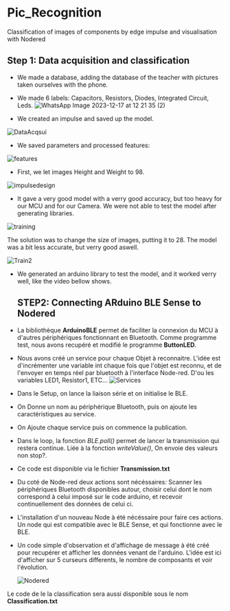 # Pic_Recognition
Classification of images of components by edge impulse and visualisation with Nodered

## Step 1: Data acquisition and classification

- We made a database, adding the database of the teacher with pictures taken ourselves with the phone.
- We made 6 labels: Capacitors, Resistors, Diodes, Integrated Circuit, Leds.
![WhatsApp Image 2023-12-17 at 12 21 35 (2)](https://github.com/OlivierABCO237/Pic_Recognition/assets/148442075/f6fdec90-154d-4c9a-a41d-01f12d605fc0)

- We created an impulse and saved up the model.
  

![DataAcqsui](https://github.com/OlivierABCO237/Pic_Recognition/assets/148442075/e77329a7-8ea8-4ba7-a484-bd0148fe8ce4)

- We saved parameters and processed features:
  

![features](https://github.com/OlivierABCO237/Pic_Recognition/assets/148442075/91c45914-b4d9-45c5-b009-9ab4e8f6ad46)

- First, we let images Height and Weight to 98.

![impulsedesign](https://github.com/OlivierABCO237/Pic_Recognition/assets/148442075/e561300b-e9c5-4c8b-a82a-f272c161229f)

- It gave a very good model with a verry good accuracy, but too heavy for our MCU and for our Camera. We were not able to test the model after generating libraries.

![training](https://github.com/OlivierABCO237/Pic_Recognition/assets/148442075/44599597-a112-4392-b2ae-cc028d789565)

The solution was to change the size of images, putting it to 28. The model was a bit less accurate, but verry good aswell.

![Train2](https://github.com/OlivierABCO237/Pic_Recognition/assets/148442075/9ede90e1-f8e9-429e-b175-a64db1f0d62b)

- We generated an arduino library to test the model, and it worked verry well, like the video bellow shows.

  ## STEP2: Connecting ARduino BLE Sense to Nodered

- La bibliothèque __ArduinoBLE__ permet de faciliter la connexion du MCU à d'autres périphériques fonctionnant en Bluetooth. 
Comme programme test, nous avons recupéré et modifié le programme **ButtonLED**.
- Nous avons créé un service pour chaque Objet à reconnaitre. L'idée est d'incrémenter une variable int chaque fois que l'objet est reconnu, et de l'envoyer en temps réel par bluetooth à l'interface Node-red. D'ou les variables LED1, Resistor1, ETC...
![Services](https://github.com/OlivierABCO237/Pic_Recognition/assets/148442075/87739fe7-4295-4cf0-864e-7572789c5438)

- Dans le Setup, on lance la liaison série et on initialise le BLE.
- On Donne un nom au périphérique Bluetooth, puis on ajoute les caractéristiques au service.
- On Ajoute chaque service puis on commence la publication.
- Dans le loop, la fonction _BLE.poll()_ permet de lancer la transmission qui restera continue. Liée à la fonction _writeValue()_, On envoie des valeurs non stop?.
- Ce code est disponible via le fichier __Transmission.txt__

- Du coté de Node-red deux actions sont nécéssaires: Scanner les périphériques Bluetooth disponibles autour, choisir celui dont le nom correspond à celui imposé sur le code arduino, et recevoir continuellement des données de celui ci.
- L'installation d'un nouveau Node à été nécéssaire pour faire ces actions. Un node qui est compatible avec le BLE Sense, et qui fonctionne avec le BLE.
- Un code simple d'observation et d'affichage de message à été créé pour recupérer et afficher les données venant de l'arduino. L'idée est ici d'afficher sur 5 curseurs differents, le nombre de composants et voir l'évolution.

  ![Nodered](https://github.com/OlivierABCO237/Pic_Recognition/assets/148442075/515d3d09-305c-4ad2-883c-1dceecff050b)

Le code de le la classification sera aussi disponible sous le nom __Classification.txt__

  






